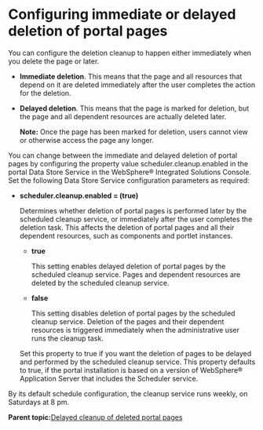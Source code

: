 # Configuring immediate or delayed deletion of portal pages 

You can configure the deletion cleanup to happen either immediately when you delete the page or later.

-   **Immediate deletion**. This means that the page and all resources that depend on it are deleted immediately after the user completes the action for the deletion.
-   **Delayed deletion**. This means that the page is marked for deletion, but the page and all dependent resources are actually deleted later.

    **Note:** Once the page has been marked for deletion, users cannot view or otherwise access the page any longer.


You can change between the immediate and delayed deletion of portal pages by configuring the property value scheduler.cleanup.enabled in the portal Data Store Service in the WebSphere® Integrated Solutions Console. Set the following Data Store Service configuration parameters as required:

-   **scheduler.cleanup.enabled = \(true\)**

    Determines whether deletion of portal pages is performed later by the scheduled cleanup service, or immediately after the user completes the deletion task. This affects the deletion of portal pages and all their dependent resources, such as components and portlet instances.

    -   **true**

        This setting enables delayed deletion of portal pages by the scheduled cleanup service. Pages and dependent resources are deleted by the scheduled cleanup service.

    -   **false**

        This setting disables deletion of portal pages by the scheduled cleanup service. Deletion of the pages and their dependent resources is triggered immediately when the administrative user runs the cleanup task.

    Set this property to true if you want the deletion of pages to be delayed and performed by the scheduled cleanup service. This property defaults to true, if the portal installation is based on a version of WebSphere® Application Server that includes the Scheduler service.


By its default schedule configuration, the cleanup service runs weekly, on Saturdays at 8 pm.

**Parent topic:**[Delayed cleanup of deleted portal pages ](../admin-system/addelclnup.md)

